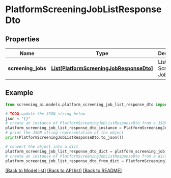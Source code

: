 # PlatformScreeningJobListResponseDto


## Properties

Name | Type | Description | Notes
------------ | ------------- | ------------- | -------------
**screening_jobs** | [**List[PlatformScreeningJobResponseDto]**](PlatformScreeningJobResponseDto.md) | List of Screening Jobs | 

## Example

```python
from screening_ai.models.platform_screening_job_list_response_dto import PlatformScreeningJobListResponseDto

# TODO update the JSON string below
json = "{}"
# create an instance of PlatformScreeningJobListResponseDto from a JSON string
platform_screening_job_list_response_dto_instance = PlatformScreeningJobListResponseDto.from_json(json)
# print the JSON string representation of the object
print(PlatformScreeningJobListResponseDto.to_json())

# convert the object into a dict
platform_screening_job_list_response_dto_dict = platform_screening_job_list_response_dto_instance.to_dict()
# create an instance of PlatformScreeningJobListResponseDto from a dict
platform_screening_job_list_response_dto_from_dict = PlatformScreeningJobListResponseDto.from_dict(platform_screening_job_list_response_dto_dict)
```
[[Back to Model list]](../README.md#documentation-for-models) [[Back to API list]](../README.md#documentation-for-api-endpoints) [[Back to README]](../README.md)


